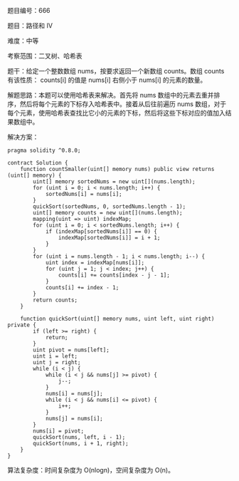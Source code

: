 题目编号：666

题目：路径和 IV

难度：中等

考察范围：二叉树、哈希表

题干：给定一个整数数组 nums，按要求返回一个新数组 counts。数组 counts 有该性质： counts[i] 的值是 nums[i] 右侧小于 nums[i] 的元素的数量。

解题思路：本题可以使用哈希表来解决。首先将 nums 数组中的元素去重并排序，然后将每个元素的下标存入哈希表中。接着从后往前遍历 nums 数组，对于每个元素，使用哈希表查找比它小的元素的下标，然后将这些下标对应的值加入结果数组中。

解决方案：

```solidity
pragma solidity ^0.8.0;

contract Solution {
    function countSmaller(uint[] memory nums) public view returns (uint[] memory) {
        uint[] memory sortedNums = new uint[](nums.length);
        for (uint i = 0; i < nums.length; i++) {
            sortedNums[i] = nums[i];
        }
        quickSort(sortedNums, 0, sortedNums.length - 1);
        uint[] memory counts = new uint[](nums.length);
        mapping(uint => uint) indexMap;
        for (uint i = 0; i < sortedNums.length; i++) {
            if (indexMap[sortedNums[i]] == 0) {
                indexMap[sortedNums[i]] = i + 1;
            }
        }
        for (uint i = nums.length - 1; i < nums.length; i--) {
            uint index = indexMap[nums[i]];
            for (uint j = 1; j < index; j++) {
                counts[i] += counts[index - j - 1];
            }
            counts[i] += index - 1;
        }
        return counts;
    }

    function quickSort(uint[] memory nums, uint left, uint right) private {
        if (left >= right) {
            return;
        }
        uint pivot = nums[left];
        uint i = left;
        uint j = right;
        while (i < j) {
            while (i < j && nums[j] >= pivot) {
                j--;
            }
            nums[i] = nums[j];
            while (i < j && nums[i] <= pivot) {
                i++;
            }
            nums[j] = nums[i];
        }
        nums[i] = pivot;
        quickSort(nums, left, i - 1);
        quickSort(nums, i + 1, right);
    }
}
```

算法复杂度：时间复杂度为 O(nlogn)，空间复杂度为 O(n)。